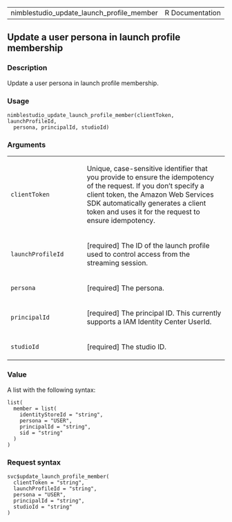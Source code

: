 <table style="width: 100%;">
<tbody>
<tr class="odd">
<td>nimblestudio_update_launch_profile_member</td>
<td style="text-align: right;">R Documentation</td>
</tr>
</tbody>
</table>

## Update a user persona in launch profile membership

### Description

Update a user persona in launch profile membership.

### Usage

    nimblestudio_update_launch_profile_member(clientToken, launchProfileId,
      persona, principalId, studioId)

### Arguments

<table>
<colgroup>
<col style="width: 35%" />
<col style="width: 65%" />
</colgroup>
<tbody>
<tr class="odd">
<td><code
id="nimblestudio_update_launch_profile_member_:_clientToken">clientToken</code></td>
<td><p>Unique, case-sensitive identifier that you provide to ensure the
idempotency of the request. If you don’t specify a client token, the
Amazon Web Services SDK automatically generates a client token and uses
it for the request to ensure idempotency.</p></td>
</tr>
<tr class="even">
<td><code
id="nimblestudio_update_launch_profile_member_:_launchProfileId">launchProfileId</code></td>
<td><p>[required] The ID of the launch profile used to control access
from the streaming session.</p></td>
</tr>
<tr class="odd">
<td><code
id="nimblestudio_update_launch_profile_member_:_persona">persona</code></td>
<td><p>[required] The persona.</p></td>
</tr>
<tr class="even">
<td><code
id="nimblestudio_update_launch_profile_member_:_principalId">principalId</code></td>
<td><p>[required] The principal ID. This currently supports a IAM
Identity Center UserId.</p></td>
</tr>
<tr class="odd">
<td><code
id="nimblestudio_update_launch_profile_member_:_studioId">studioId</code></td>
<td><p>[required] The studio ID.</p></td>
</tr>
</tbody>
</table>

### Value

A list with the following syntax:

    list(
      member = list(
        identityStoreId = "string",
        persona = "USER",
        principalId = "string",
        sid = "string"
      )
    )

### Request syntax

    svc$update_launch_profile_member(
      clientToken = "string",
      launchProfileId = "string",
      persona = "USER",
      principalId = "string",
      studioId = "string"
    )
